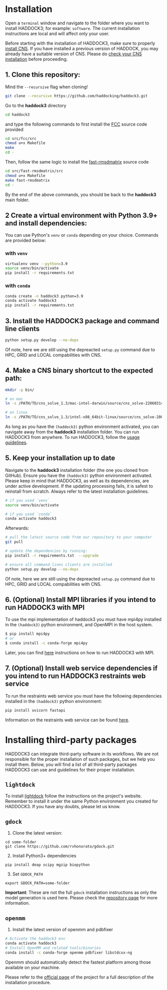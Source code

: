# Installation

Open a `terminal` window and navigate to the folder where you want to
install HADDOCK3; for example: `software`. The current installation
instructions are local and will affect only your user.

Before starting with the installation of HADDOCK3, make sure to properly [install CNS](CNS.md).
If you have installed a previous version of HADDOCK, you may already have a suitable version of CNS.
Please do [check your CNS installation](CNS.md#5-Check-installation) before proceeding.


## 1. Clone this repository:

Mind the `--recursive` flag when cloning!

```bash
git clone --recursive https://github.com/haddocking/haddock3.git
```

Go to the **haddock3** directory

```bash
cd haddock3
```

and type the following commands to first install the [FCC](https://github.com/haddocking/fcc) source code provided

```bash
cd src/fcc/src
chmod u+x Makefile
make
cd -
```

Then, follow the same logic to install the [fast-rmsdmatrix](https://github.com/mgiulini/fast-rmsdmatrix) source code

```bash
cd src/fast-rmsdmatrix/src
chmod u+x Makefile
make fast-rmsdmatrix
cd -
```

By the end of the above commands, you should be back to the **haddock3**
main folder.

## 2 Create a virtual environment with Python 3.9+ and install dependencies:

You can use Python's `venv` or `conda` depending on your choice.
Commands are provided below:

### with `venv`

```bash
virtualenv venv --python=3.9
source venv/bin/activate
pip install -r requirements.txt
```

### with `conda`

```bash
conda create -n haddock3 python=3.9
conda activate haddock3
pip install -r requirements.txt
```

## 3. Install the HADDOCK3 package and command line clients

```bash
python setup.py develop --no-deps
```

Of note, here we are still using the depreacted `setup.py` command due to HPC, GRID and LOCAL compabilities with CNS.

## 4. Make a CNS binary shortcut to the expected path:

```bash
mkdir -p bin/

# on mac
ln -s /PATH/TO/cns_solve_1.3/mac-intel-darwin/source/cns_solve-2206031450.exe bin/cns

# on linux
ln -s /PATH/TO/cns_solve_1.3/intel-x86_64bit-linux/source/cns_solve-2002171359.exe bin/cns
```

As long as you have the `(haddock3)` python environment activated, you can
navigate away from the **haddock3** installation folder. You can run
HADDOCK3 from anywhere. To run HADDOCK3, follow the [usage
guidelines](USAGE.md).


## 5. Keep your installation up to date

Navigate to the **haddock3** installation folder (the one you cloned from
GitHub). Ensure you have the `(haddock3)` python environment activated.
Please keep in mind that HADDOCK3, as well as its
dependencies, are under active development.
If the updating processing fails, it is safest to reinstall
from scratch. Always refer to the latest installation guidelines.

```bash
# if you used `venv`
source venv/bin/activate

# if you used `conda`
conda activate haddock3
```

Afterwards:

```bash
# pull the latest source code from our repository to your computer
git pull

# update the dependencies by running:
pip install -r requirements.txt  --upgrade

# ensure all command-lines clients are installed
python setup.py develop --no-deps
```

Of note, here we are still using the depreacted `setup.py` command due to HPC, GRID and LOCAL compabilities with CNS.


## 6. (Optional) Install MPI libraries if you intend to run HADDOCK3 with MPI

To use the mpi implementation of haddock3 you must have mpi4py installed in the `(haddock3)` python environment, and OpenMPI in the host system.

```bash
$ pip install mpi4py
# or
$ conda install -c conda-forge mpi4py
```

Later, you can find [here](https://www.bonvinlab.org/haddock3/tutorials/mpi.html) instructions on how to run HADDOCK3 with MPI.

## 7. (Optional) Install web service dependencies if you intend to run HADDOCK3 restraints web service

To run the restraints web service you must have the following dependencies installed in the `(haddock3)` python environment:

```bash
pip install uvicorn fastapi
```

Information on the restraints web service can be found [here](https://github.com/haddocking/haddock3/blob/main/src/haddock/clis/restraints/webservice.py).

# Installing third-party packages

HADDOCK3 can integrate third-party software in its workflows.
We are not responsible for the proper installation of such packages, but
we help you install them. Below, you will find a list of all third-party
packages HADDOCK3 can use and guidelines for their proper installation.

## `lightdock`

To install [lightdock](https://github.com/lightdock/lightdock) follow
the instructions on the project's website. Remember to install it under
the same Python environment you created for HADDOCK3. If you have any
doubts, please let us know.

## `gdock`

1. Clone the latest version:

```
cd some-folder
git clone https://github.com/rvhonorato/gdock.git
```

2. Install Python3+ dependencies
```
pip install deap scipy mgzip biopython
```

3. Set `GDOCK_PATH`
```
export GDOCK_PATH=some-folder
```

**Important**: These are not the full `gdock` installation
instructions as only the model generation is used here. Please check the
[repository page](https://github.com/rvhonorato/gdock) for more
information.

## `openmm`

1. Install the latest version of openmm and pdbfixer
```bash
# Activate the haddock3 env
conda activate haddock3
# Install OpenMM and related tools/binaries
conda install -c conda-forge openmm pdbfixer libstdcxx-ng
```

Openmm should automatically detect the fastest platform among those available
on your machine.

Please refer to the [official page](http://docs.openmm.org/latest/userguide/)
of the project for a full description of the installation procedure.
